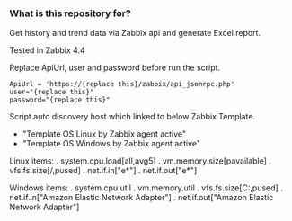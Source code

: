 ### What is this repository for? ###

Get history and trend data via Zabbix api and generate Excel report.

Tested in Zabbix 4.4

Replace ApiUrl, user and password before run the script.
```
ApiUrl = 'https://{replace this}/zabbix/api_jsonrpc.php'
user="{replace this}"
password="{replace this}"
```

Script auto discovery host which linked to below Zabbix Template.
- "Template OS Linux by Zabbix agent active"
- "Template OS Windows by Zabbix agent active"

Linux items:
 . system.cpu.load[all,avg5]
 . vm.memory.size[pavailable]
 . vfs.fs.size[/,pused]
 . net.if.in[\"e*\"]
 . net.if.out[\"e*\"]


Windows items:
 . system.cpu.util
 . vm.memory.util
 . vfs.fs.size[C:,pused]
 . net.if.in["Amazon Elastic Network Adapter"]
 . net.if.out["Amazon Elastic Network Adapter"]
